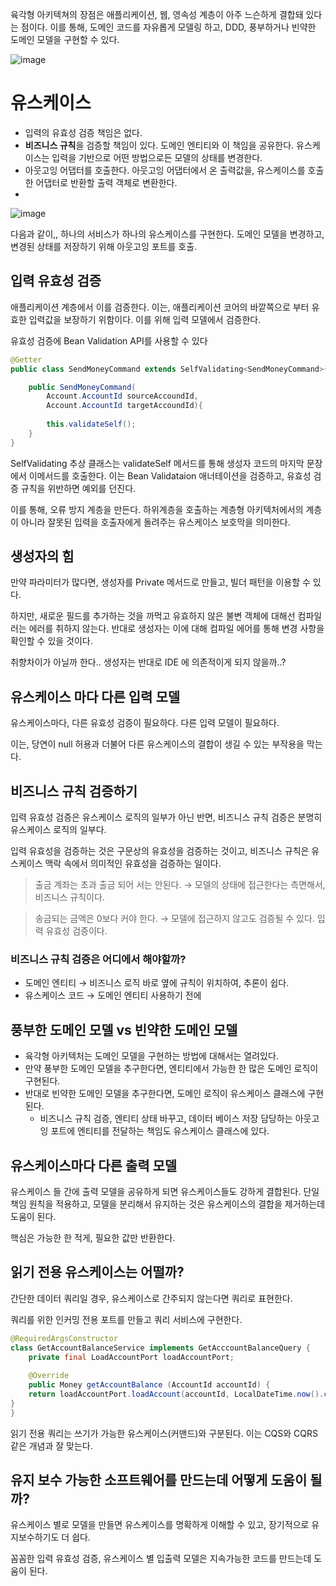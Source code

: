 육각형 아키텍쳐의 장점은 애플리케이션, 웹, 영속성 계층이 아주 느슨하게 결합돼 있다는 점이다. 이를 통해, 도메인 코드를 자유롭게 모델링 하고, DDD, 풍부하거나 빈약한 도메인 모델을 구현할 수 있다. 

![image](https://github.com/ZI-won-ZONE-ha/CS_JONGJIBU/assets/87687210/3372b2c9-a862-4cfd-85ec-158752220d4c)

# 유스케이스

- 입력의 유효성 검증 책임은 없다.
- **비즈니스 규칙**을 검증할 책임이 있다. 도메인 엔티티와 이 책임을 공유한다. 유스케이스는 입력을 기반으로 어떤 방법으로든 모델의 상태를 변경한다.
- 아웃고잉 어댑터를 호출한다. 아웃고잉 어댑터에서 온 출력값을, 유스케이스를 호출한 어댑터로 반환할 출력 객체로 변환한다.
- 

![image](https://github.com/ZI-won-ZONE-ha/CS_JONGJIBU/assets/87687210/0cfd4c10-08e4-4f8d-b5b0-ecfd26433085)

다음과 같이,, 하나의 서비스가 하나의 유스케이스를 구현한다. 도메인 모델을 변경하고, 변경된 상태를 저장하기 위해 아웃고잉 포트를 호출.

## 입력 유효성 검증

애플리케이션 계층에서 이를 검증한다. 이는, 애플리케이션 코어의 바깥쪽으로 부터 유효한 입력값을 보장하기 위함이다. 이를 위해 입력 모델에서 검증한다.

유효성 검증에 Bean Validation API를 사용할 수 있다

```java
@Getter
public class SendMoneyCommand extends SelfValidating<SendMoneyCommand>{

	public SendMoneyCommand(
		Account.AccountId sourceAccoundId, 
		Account.AccountId targetAccoundId){
		
		this.validateSelf();
	}
}
```

SelfValidating 추상 클래스는 validateSelf 메서드를 통해 생성자 코드의 마지막 문장에서 이메서드를 호출한다. 이는 Bean Validataion 애너테이션을 검증하고, 유효성 검증 규칙을 위반하면 예외를 던진다.

이를 통해, 오류 방지 계층을 만든다. 하위계층을 호출하는 계층형 아키텍처에서의 계층이 아니라 잘못된 입력을 호출자에게 돌려주는 유스케이스 보호막을 의미한다.

## 생성자의 힘

만약 파라미터가 많다면, 생성자를 Private 메서드로 만들고, 빌더 패턴을 이용할 수 있다. 

하지만, 새로운 필드를 추가하는 것을 까먹고 유효하지 않은 불변 객체에 대해선 컴파일러는 에러를 취하지 않는다.  반대로 생성자는 이에 대해 컴파일 에어를 통해 변경 사항을 확인할 수 있을 것이다. 

취향차이가 아닐까 한다.. 생성자는 반대로 IDE 에 의존적이게 되지 않을까..?

## 유스케이스 마다 다른 입력 모델

유스케이스마다, 다른 유효성 검증이 필요하다. 다른 입력 모델이 필요하다. 

이는, 당연이 null 허용과 더불어 다른 유스케이스의 결합이 생길 수 있는 부작용을 막는다. 

## 비즈니스 규칙 검증하기

입력 유효성 검증은 유스케이스 로직의 일부가 아닌 반면, 비즈니스 규칙 검증은 분명히 유스케이스 로직의 일부다. 

입력 유효성을 검증하는 것은 구문상의 유효성을 검증하는 것이고, 비즈니스 규칙은 유스케이스 맥락 속에서 의미적인 유효성을 검증하는 일이다. 

> 출금 계좌는 초과 출금 되어 서는 안된다.  → 모델의 상태에 접근한다는 측면해서, 비즈니스 규칙이다.
> 

> 송금되는 금액은 0보다 커야 한다. → 모델에 접근하지 않고도 검증될 수 있다. 입력 유효성 검증이다.
> 

### 비즈니스 규칙 검증은 어디에서 해야할까?

- 도메인 엔티티 → 비즈니스 로직 바로 옆에 규칙이 위치하여, 추론이 쉽다.
- 유스케이스 코드 → 도메인 엔티티 사용하기 전에

## 풍부한 도메인 모델 vs 빈약한 도메인 모델

- 육각형 아키텍처는 도메인 모델을 구현하는 방법에 대해서는 열려있다.
- 만약 풍부한 도메인 모델을 추구한다면, 엔티티에서 가능한 한 많은 도메인 로직이 구현된다.
- 반대로 빈약한 도메인 모델을 추구한다면, 도메인 로직이 유스케이스 클래스에 구현된다.
    - 비즈니스 규칙 검증, 엔티티 상태 바꾸고, 데이터 베이스 저장 담당하는 아웃고잉 포트에 엔티티를 전달하는 책임도 유스케이스 클래스에 있다.

## 유스케이스마다 다른 출력 모델

유스케이스 들 간에 출력 모델을 공유하게 되면 유스케이스들도 강하게 결합된다. 단일 책임 원칙을 적용하고, 모델을 분리해서 유지하는 것은 유스케이스의 결합을 제거하는데 도움이 된다. 

핵심은 가능한 한 적게, 필요한 값만 반환한다.

## 읽기 전용 유스케이스는 어떨까?

간단한 데이터 쿼리일 경우, 유스케이스로 간주되지 않는다면 쿼리로 표현한다. 

쿼리를 위한 인커밍 전용 포트를 만들고 쿼리 서비스에 구현한다. 

```java
@RequiredArgsConstructor
class GetAccountBalanceService implements GetAcccountBalanceQuery {
	private final LoadAccountPort loadAccountPort;
	
	@Override
	public Money getAccountBalance (AccountId accountId) {
	return loadAccountPort.loadAccount(accountId, LocalDateTime.now().calcaulateBalance(););	
}
}
```

읽기 전용 쿼리는 쓰기가 가능한 유스케이스(커맨드)와  구분된다. 이는 CQS와 CQRS 같은 개념과 잘 맞는다. 

## 유지 보수 가능한 소프트웨어를 만드는데 어떻게 도움이 될까?

유스케이스 별로 모델을 만들면 유스케이스를 명확하게 이해할 수 있고, 장기적으로 유지보수하기도 더 쉽다. 

꼼꼼한 입력 유효성 검증, 유스케이스 별 입출력 모델은 지속가능한 코드를 만드는데 도움이 된다.
